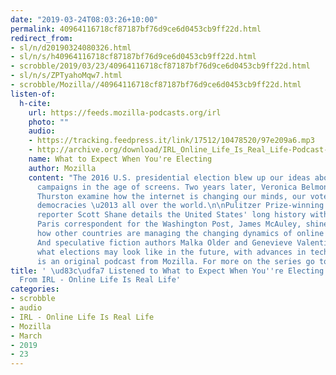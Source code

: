 ```yaml
---
date: "2019-03-24T08:03:26+10:00"
permalink: 40964116718cf87187bf76d9ce6d0453cb9ff22d.html
redirect_from:
- sl/n/d20190324080326.html
- sl/n/s/h40964116718cf87187bf76d9ce6d0453cb9ff22d.html
- scrobble/2019/03/23/40964116718cf87187bf76d9ce6d0453cb9ff22d.html
- sl/n/s/ZPTyahoMqw7.html
- scrobble/Mozilla//40964116718cf87187bf76d9ce6d0453cb9ff22d.html
listen-of:
  h-cite:
    url: https://feeds.mozilla-podcasts.org/irl
    photo: ""
    audio:
    - https://tracking.feedpress.it/link/17512/10478520/97e209a6.mp3
    - http://archive.org/download/IRL_Online_Life_Is_Real_Life-Podcast-by-Mozilla/97e209a6.mp3
    name: What to Expect When You're Electing
    author: Mozilla
    content: "The 2016 U.S. presidential election blew up our ideas about influence
      campaigns in the age of screens. Two years later, Veronica Belmont and Baratunde
      Thurston examine how the internet is changing our minds, our votes, and our
      democracies \u2013 all over the world.\n\nPulitzer Prize-winning New York Times
      reporter Scott Shane details the United States' long history with election meddling.
      Paris correspondent for the Washington Post, James McAuley, shines a light on
      how other countries are managing the changing dynamics of online political campaigns.
      And speculative fiction authors Malka Older and Genevieve Valentine describe
      what elections may look like in the future, with advances in technology.\n\nIRL
      is an original podcast from Mozilla. For more on the series go to irlpodcast.org\n"
title: ' \ud83c\udfa7 Listened to What to Expect When You''re Electing by Mozilla
  From IRL - Online Life Is Real Life'
categories:
- scrobble
- audio
- IRL - Online Life Is Real Life
- Mozilla
- March
- 2019
- 23
---
```

